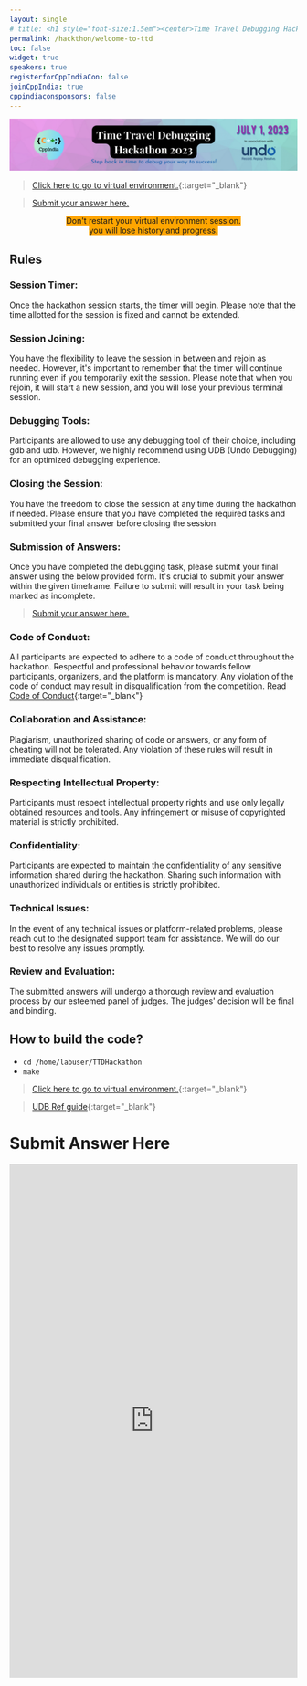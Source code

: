 ```yaml
---
layout: single
# title: <h1 style="font-size:1.5em"><center>Time Travel Debugging Hackathon 2023</center></h1><center><p style="font-size:1em">Step back in time to debug your way to success!</p><center>
permalink: /hackthon/welcome-to-ttd
toc: false
widget: true
speakers: true
registerforCppIndiaCon: false
joinCppIndia: true
cppindiaconsponsors: false
---
```


![CppIndiaCon](/assets/images/hackathon/TTD.png "TTD Hackathon 2023")

> [Click here to go to virtual environment.](https://undo-university.appsembler.com/event/liverecorder-lab/){:target="_blank"}

> [Submit your answer here.](/hackthon/welcome-to-ttd#:~:text=to%20virtual%20enverioment.-,Submit%20Answer%20Here,-LINKEDIN)

<p><center><span style="background-color: orange;">Don't restart your virtual environment session. <br>you will lose history and progress.</span></center></p>

## Rules

### Session Timer: 
Once the hackathon session starts, the timer will begin. Please note that the time allotted for the session is fixed and cannot be extended.

### Session Joining:
You have the flexibility to leave the session in between and rejoin as needed. However, it's important to remember that the timer will continue running even if you temporarily exit the session. Please note that when you rejoin, it will start a new session, and you will lose your previous terminal session.

### Debugging Tools:
Participants are allowed to use any debugging tool of their choice, including gdb and udb. However, we highly recommend using UDB (Undo Debugging) for an optimized debugging experience.

### Closing the Session:
You have the freedom to close the session at any time during the hackathon if needed. Please ensure that you have completed the required tasks and submitted your final answer before closing the session.

### Submission of Answers:
Once you have completed the debugging task, please submit your final answer using the below provided form. It's crucial to submit your answer within the given timeframe. Failure to submit will result in your task being marked as incomplete.
> [Submit your answer here.](/hackthon/welcome-to-ttd#:~:text=to%20virtual%20enverioment.-,Submit%20Answer%20Here,-LINKEDIN)

### Code of Conduct:
All participants are expected to adhere to a code of conduct throughout the hackathon. Respectful and professional behavior towards fellow participants, organizers, and the platform is mandatory. Any violation of the code of conduct may result in disqualification from the competition. Read [Code of Conduct](/CodeOfConduct/codeofconduct){:target="_blank"}

### Collaboration and Assistance:
Plagiarism, unauthorized sharing of code or answers, or any form of cheating will not be tolerated. Any violation of these rules will result in immediate disqualification.

### Respecting Intellectual Property:
Participants must respect intellectual property rights and use only legally obtained resources and tools. Any infringement or misuse of copyrighted material is strictly prohibited.

### Confidentiality:
Participants are expected to maintain the confidentiality of any sensitive information shared during the hackathon. Sharing such information with unauthorized individuals or entities is strictly prohibited.

### Technical Issues:
In the event of any technical issues or platform-related problems, please reach out to the designated support team for assistance. We will do our best to resolve any issues promptly.

### Review and Evaluation:
The submitted answers will undergo a thorough review and evaluation process by our esteemed panel of judges. The judges' decision will be final and binding.

## How to build the code?

- `cd /home/labuser/TTDHackathon`
- `make`

> [Click here to go to virtual environment.](https://undo-university.appsembler.com/event/liverecorder-lab/){:target="_blank"}

> [UDB Ref guide](https://docs.undo.io/UDB-quickref.pdf){:target="_blank"}

# Submit Answer Here
<iframe width="640px" height= "900px" src= "https://forms.office.com/Pages/ResponsePage.aspx?id=Jn9TZ3Xd6kqTEsg3rhHIIAuRMnTbm4dDnnjVyAfKrhJUNUFKUDk2WFY3SFFMNldLSExZOEI3VDQ5SC4u&embed=true" frameborder= "0" marginwidth= "0" marginheight= "0" style= "border: none; max-width:100%; max-height:100vh" allowfullscreen webkitallowfullscreen mozallowfullscreen msallowfullscreen> </iframe>


<pre>










<!-- [![Undo](/assets/images/hackathon/hackathon.png "Undo")](https://undo.io/){:target="_blank"} -->
<!-- # About [![Undo](/assets/images/hackathon/undo.png "Undo")](https://undo.io/){:target="_blank"} -->






<pre>